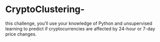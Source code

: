 # CryptoClustering-
 this challenge, you’ll use your knowledge of Python and unsupervised learning to predict if cryptocurrencies are affected by 24-hour or 7-day price changes.

